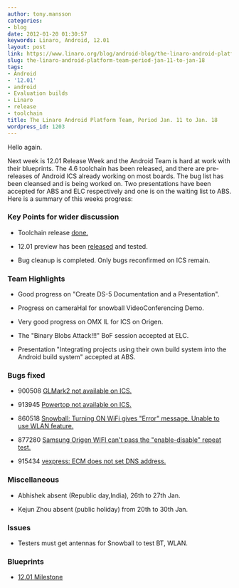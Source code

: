 ```yaml
---
author: tony.mansson
categories:
- blog
date: 2012-01-20 01:30:57
keywords: Linaro, Android, 12.01
layout: post
link: https://www.linaro.org/blog/android-blog/the-linaro-android-platform-team-period-jan-11-to-jan-18/
slug: the-linaro-android-platform-team-period-jan-11-to-jan-18
tags:
- Android
- '12.01'
- android
- Evaluation builds
- Linaro
- release
- toolchain
title: The Linaro Android Platform Team, Period Jan. 11 to Jan. 18
wordpress_id: 1203
---
```


Hello again.

Next week is 12.01 Release Week and the Android Team is hard at work with their blueprints. The 4.6 toolchain has been released, and there are pre-releases of Android ICS already working on most boards. The bug list has been cleansed and is being worked on. Two presentations have been accepted for ABS and ELC respectively and one is on the waiting list to ABS. Here is a summary of this weeks progress:

### Key Points for wider discussion

  * Toolchain release	[ done.](https://android-build.linaro.org/builds/~linaro-android/toolchain-4.6-2012.01/)


  * 12.01 preview has been [ released](https://android-build.linaro.org/builds/~linaro-android/toolchain-4.6-2012.01/) and tested.


  * Bug cleanup is completed. Only bugs reconfirmed on ICS remain.

### Team Highlights

  * Good progress on "Create DS-5 Documentation and a Presentation".


  * Progress on cameraHal for snowball VideoConferencing Demo.


  * Very good progress on OMX IL for ICS on Origen.


  * The "Binary Blobs Attack!!!" BoF session accepted at ELC.


  * Presentation "Integrating projects using their own build system into the Android build system" accepted at ABS.

### Bugs fixed

  * 900508	[ GLMark2 not available on ICS.](https://bugs.launchpad.net/linaro-android/+bug/900508)


  * 913945	[ Powertop not available on ICS.](https://bugs.launchpad.net/linaro-android/+bug/913945)


  * 860518	[ Snowball: Turning ON WiFi gives "Error" message. Unable to use WLAN feature.](https://bugs.launchpad.net/linaro-android/+bug/860518)


  * 877280	[ Samsung Origen WIFI can't pass the "enable-disable" repeat test.](https://bugs.launchpad.net/linaro-android/+bug/877280)


  * 915434	[ vexpress: ECM does not set DNS address.](https://bugs.launchpad.net/linaro-android/+bug/915434)

### Miscellaneous

  * Abhishek absent (Republic day,India), 26th to 27th Jan.


  * Kejun Zhou absent (public holiday) from 20th to 30th Jan.

### Issues

  * Testers must get antennas for Snowball to test BT, WLAN.

### Blueprints


  * [12.01 Milestone](https://launchpad.net/linaro-android/+milestone/12.01)